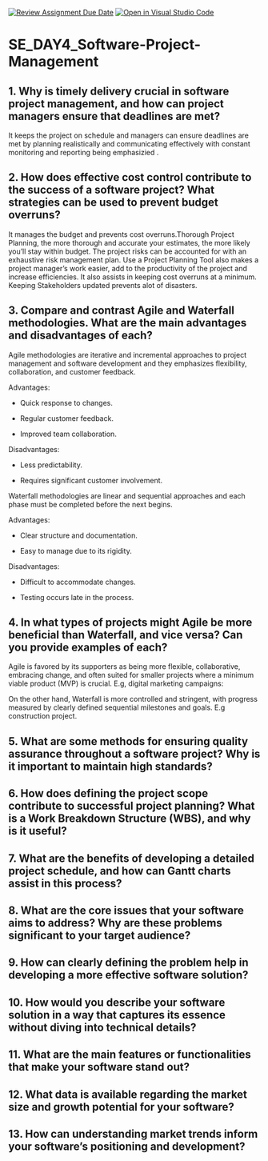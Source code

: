 [![Review Assignment Due Date](https://classroom.github.com/assets/deadline-readme-button-22041afd0340ce965d47ae6ef1cefeee28c7c493a6346c4f15d667ab976d596c.svg)](https://classroom.github.com/a/9pw6JKcu)
[![Open in Visual Studio Code](https://classroom.github.com/assets/open-in-vscode-2e0aaae1b6195c2367325f4f02e2d04e9abb55f0b24a779b69b11b9e10269abc.svg)](https://classroom.github.com/online_ide?assignment_repo_id=15782752&assignment_repo_type=AssignmentRepo)
# SE_DAY4_Software-Project-Management
## 1. Why is timely delivery crucial in software project management, and how can project managers ensure that deadlines are met?
It keeps the project on schedule and managers can ensure deadlines are met by planning realistically and communicating effectively with constant monitoring and reporting being emphasizied .
## 2. How does effective cost control contribute to the success of a software project? What strategies can be used to prevent budget overruns?
It manages  the budget and prevents cost overruns.Thorough Project Planning, the more thorough and accurate your estimates, the more likely you’ll stay within budget. The project risks can be accounted for with an exhaustive risk management plan. Use a Project Planning Tool also makes a project manager’s work easier, add to the productivity of the project and increase efficiencies. It also assists in keeping cost overruns at a minimum. Keeping  Stakeholders updated prevents alot of disasters.
## 3. Compare and contrast Agile and Waterfall methodologies. What are the main advantages and disadvantages of each?
Agile methodologies are iterative and incremental approaches to project management and software development and they emphasizes flexibility, collaboration, and customer feedback.

Advantages:

- Quick response to changes.

- Regular customer feedback.

- Improved team collaboration.

Disadvantages:

- Less predictability.

- Requires significant customer involvement.

Waterfall methodologies are linear and sequential approaches and each phase must be completed before the next begins.

Advantages:

- Clear structure and documentation.

- Easy to manage due to its rigidity.

Disadvantages:

- Difficult to accommodate changes.

- Testing occurs late in the process.


## 4. In what types of projects might Agile be more beneficial than Waterfall, and vice versa? Can you provide examples of each?
Agile is favored by its supporters as being more flexible, collaborative, embracing change, and often suited for smaller projects where a minimum viable product (MVP) is crucial. E.g, digital marketing campaigns: 

On the other hand, Waterfall is more controlled and stringent, with progress measured by clearly defined sequential milestones and goals. E.g construction project.
## 5. What are some methods for ensuring quality assurance throughout a software project? Why is it important to maintain high standards?

## 6. How does defining the project scope contribute to successful project planning? What is a Work Breakdown Structure (WBS), and why is it useful?
## 7. What are the benefits of developing a detailed project schedule, and how can Gantt charts assist in this process?
## 8. What are the core issues that your software aims to address? Why are these problems significant to your target audience?
## 9. How can clearly defining the problem help in developing a more effective software solution?
## 10. How would you describe your software solution in a way that captures its essence without diving into technical details?
## 11. What are the main features or functionalities that make your software stand out?
## 12. What data is available regarding the market size and growth potential for your software?
## 13. How can understanding market trends inform your software’s positioning and development?
